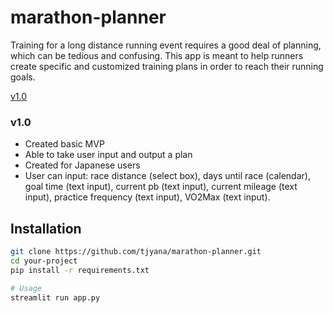 # marathon-planner

Training for a long distance running event requires a good deal of planning, which can be tedious and confusing. This app is meant to help runners create specific and customized training plans in order to reach their running goals.

[v1.0](https://github.com/tjyana/marathon-planner/releases/tag/v1.0)

### v1.0
- Created basic MVP
- Able to take user input and output a plan
- Created for Japanese users
- User can input: race distance (select box), days until race (calendar), goal time (text input), current pb (text input), current mileage (text input), practice frequency (text input), VO2Max (text input).

## Installation

```sh
git clone https://github.com/tjyana/marathon-planner.git
cd your-project
pip install -r requirements.txt

# Usage
streamlit run app.py
